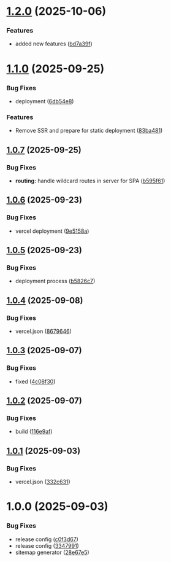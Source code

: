 # [1.2.0](https://github.com/Asibul07/angular-blog/compare/v1.1.0...v1.2.0) (2025-10-06)


### Features

* added new features ([bd7a39f](https://github.com/Asibul07/angular-blog/commit/bd7a39f0f3cc0fd935ae93b9fa293ffdbf995e2c))

# [1.1.0](https://github.com/Asibul07/angular-blog/compare/v1.0.7...v1.1.0) (2025-09-25)


### Bug Fixes

* deployment ([6db54e8](https://github.com/Asibul07/angular-blog/commit/6db54e8e096d24d5dec9f18d14858502775de4b0))


### Features

* Remove SSR and prepare for static deployment ([83ba481](https://github.com/Asibul07/angular-blog/commit/83ba481bfb26e1c8457356579ce7f0d4e53be94b))

## [1.0.7](https://github.com/Asibul07/angular-blog/compare/v1.0.6...v1.0.7) (2025-09-25)


### Bug Fixes

* **routing:** handle wildcard routes in server for SPA ([b595f61](https://github.com/Asibul07/angular-blog/commit/b595f619c94403eaf9cdfda8871d2f0cf8ded07c))

## [1.0.6](https://github.com/Asibul07/angular-blog/compare/v1.0.5...v1.0.6) (2025-09-23)


### Bug Fixes

* vercel deployment ([9e5158a](https://github.com/Asibul07/angular-blog/commit/9e5158a705c8a15d1aa0b55e4569f078fda66191))

## [1.0.5](https://github.com/Asibul07/angular-blog/compare/v1.0.4...v1.0.5) (2025-09-23)


### Bug Fixes

* deployment process ([b5826c7](https://github.com/Asibul07/angular-blog/commit/b5826c730f9afc3077b3adde3c4da6859f453004))

## [1.0.4](https://github.com/Asibul07/angular-blog/compare/v1.0.3...v1.0.4) (2025-09-08)


### Bug Fixes

* vercel.json ([8679646](https://github.com/Asibul07/angular-blog/commit/8679646595f5eddbccf1d8020c223294f6ba3f4f))

## [1.0.3](https://github.com/Asibul07/angular-blog/compare/v1.0.2...v1.0.3) (2025-09-07)


### Bug Fixes

* fixed ([4c08f30](https://github.com/Asibul07/angular-blog/commit/4c08f304580e09bfde4e31593746361718b7a0fa))

## [1.0.2](https://github.com/Asibul07/angular-blog/compare/v1.0.1...v1.0.2) (2025-09-07)


### Bug Fixes

* build ([116e9af](https://github.com/Asibul07/angular-blog/commit/116e9af6c3fe6c46713854511629c3a48ce58f57))

## [1.0.1](https://github.com/Asibul07/angular-blog/compare/v1.0.0...v1.0.1) (2025-09-03)


### Bug Fixes

* vercel.json ([332c631](https://github.com/Asibul07/angular-blog/commit/332c631f5a8ed733ad94c3cd2ede87f3bae217ec))

# 1.0.0 (2025-09-03)


### Bug Fixes

* release config ([c0f3d67](https://github.com/Asibul07/angular-blog/commit/c0f3d6721446d004b6f191da170fcd25ff640b66))
* release config ([3347991](https://github.com/Asibul07/angular-blog/commit/3347991c33a4cc3914ea2ef45d6e73feb22771df))
* sitemap generator ([28e67e5](https://github.com/Asibul07/angular-blog/commit/28e67e52e8fef531de3b780fca48676fddbf5556))
